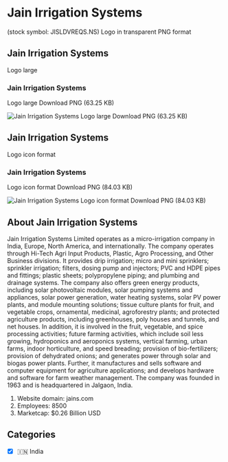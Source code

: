 # Jain Irrigation Systems
 (stock symbol: JISLDVREQS.NS) Logo in transparent PNG format

## Jain Irrigation Systems
 Logo large

### Jain Irrigation Systems
 Logo large Download PNG (63.25 KB)

![Jain Irrigation Systems
 Logo large Download PNG (63.25 KB)](/img/orig/JISLDVREQS.NS_BIG-724215c3.png)

## Jain Irrigation Systems
 Logo icon format

### Jain Irrigation Systems
 Logo icon format Download PNG (84.03 KB)

![Jain Irrigation Systems
 Logo icon format Download PNG (84.03 KB)](/img/orig/JISLDVREQS.NS-7a16c7ac.png)

## About Jain Irrigation Systems


Jain Irrigation Systems Limited operates as a micro-irrigation company in India, Europe, North America, and internationally. The company operates through Hi-Tech Agri Input Products, Plastic, Agro Processing, and Other Business divisions. It provides drip irrigation; micro and mini sprinklers; sprinkler irrigation; filters, dosing pump and injectors; PVC and HDPE pipes and fittings; plastic sheets; polypropylene piping; and plumbing and drainage systems. The company also offers green energy products, including solar photovoltaic modules, solar pumping systems and appliances, solar power generation, water heating systems, solar PV power plants, and module mounting solutions; tissue culture plants for fruit, and vegetable crops, ornamental, medicinal, agroforestry plants; and protected agriculture products, including greenhouses, poly houses and tunnels, and net houses. In addition, it is involved in the fruit, vegetable, and spice processing activities; future farming activities, which include soil less growing, hydroponics and aeroponics systems, vertical farming, urban farms, indoor horticulture, and speed breading; provision of bio-fertilizers; provision of dehydrated onions; and generates power through solar and biogas power plants. Further, it manufactures and sells software and computer equipment for agriculture applications; and develops hardware and software for farm weather management. The company was founded in 1963 and is headquartered in Jalgaon, India.

1. Website domain: jains.com
2. Employees: 8500
3. Marketcap: $0.26 Billion USD


## Categories
- [x] 🇮🇳 India
